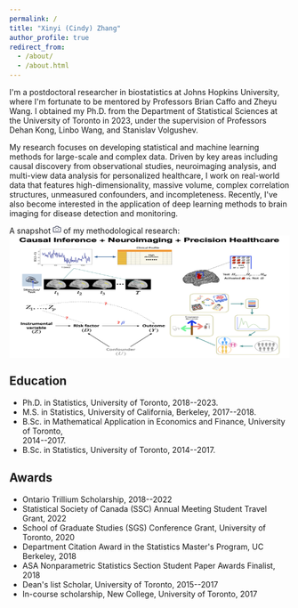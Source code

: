 ```yaml
---
permalink: /
title: "Xinyi (Cindy) Zhang"
author_profile: true
redirect_from: 
  - /about/
  - /about.html
---
```


I'm a postdoctoral researcher in biostatistics at Johns Hopkins University, where I'm fortunate to be mentored by Professors <a href="https://sites.google.com/view/bcaffo/home" style="text-decoration:none;">Brian Caffo</a> and <a href="https://profiles.hopkinsmedicine.org/provider/zheyu-wang/2777733" style="text-decoration:none;">Zheyu Wang</a>. I obtained my Ph.D. from the Department of Statistical Sciences at the University of Toronto in 2023, under the supervision of Professors <a href="https://sites.google.com/site/kongdehanstat/" style="text-decoration:none;">Dehan Kong</a>, <a href="https://sites.google.com/site/linbowangpku/home" style="text-decoration:none;">Linbo Wang</a>, and <a href="https://utstat.toronto.edu/stanislav/" style="text-decoration:none;">Stanislav Volgushev</a>. 

<!-- Here is my [CV](https://cindyxyizhang.github.io/files/cv.pdf). -->
<!-- Prior to my doctoral studies, I obtained my Master's degree in Statistics from University of California, Berkeley, and I spent my undergraduate years at the University of Toronto where I received my Bachelor of Science degrees in Mathematical Application in Economics and Finance, and Statistics.  
Here is my [CV](https://cindyxyizhang.github.io/files/cv.pdf). -->





<!-- Research interests
------
Causal inference + Neuroimaging + Personalized medicine -->
My research focuses on developing statistical and machine learning methods for large-scale and complex data. Driven by key areas including causal discovery from observational studies, neuroimaging analysis, and multi-view data analysis for personalized healthcare, I work on real-world data that features high-dimensionality, massive volume, complex correlation structures, unmeasured confounders, and incompleteness. Recently, I've also become interested in the application of deep learning methods to brain imaging for disease detection and monitoring. 

<!-- to what extent deep learning methods, compared to traditional pipelines, can simplify the preprocessing of medical imaging data. 
and effectively extract informative features for disease detection and monitoring; (functional, temporal dependency) -->  

A snapshot <img src="/images/snapshot.png" width="15" style="position: relative; top: -2px;"> of my methodological research:
<img src="/images/research_snapshot.png" width="550" height="220" style="display: block; margin-left: auto; margin-right: auto;">  


<!-- * I'm interested in developing statistical methods to overcome the curse of dimensionality. 
* Statistical and computational challenges of complex data: high-dimensional data (large $$p$$, small $$n$$), longitudinal data, partially labeled data
* and the intersection of high dimensional statistics and causal inference.
* Causal inference with instrumental variables
* High-dimensional statistics
* Applications in neuroimaging and genetics -->


Education
------
* Ph.D. in Statistics, University of Toronto, 2018--2023.
* M.S. in Statistics, University of California, Berkeley, 2017--2018.
* B.Sc. in Mathematical Application in Economics and Finance, University of Toronto,<br>2014--2017.
* B.Sc. in Statistics, University of Toronto, 2014--2017.


Awards
------
* Ontario Trillium Scholarship, 2018--2022 
* Statistical Society of Canada (SSC) Annual Meeting Student Travel Grant, 2022 
* School of Graduate Studies (SGS) Conference Grant, University of Toronto, 2020
* Department Citation Award in the Statistics Master's Program, UC Berkeley, 2018  
* ASA Nonparametric Statistics Section Student Paper Awards Finalist,  2018 
* Dean's list Scholar, University of Toronto, 2015--2017 
* In-course scholarship, New College, University of Toronto,   2017

<!-- 
Academic Service
------
- **Reviewer**
  - **Journal**: Journal of the American Statistical Association (JASA) Theory and Methods; JASA Applications and Case Studies; Computational Statistics and Data Analysis; American Journal of Epidemiology; Statistics in Biosciences; Canadian Journal of Statistics
  - **Conference**: UAI 2021, 2022--37th, 38th Conference on Uncertainty in Artificial Intelligence; IEEE 2021 International Conference on Machine Learning and Applications (ICMLA 2021) 
  - **Student paper award**: Joint Statistical Meetings (JSM) 2024 Student Paper Award--Statistics in Imaging Section

- **Conference Session Chair** 
  - "Statistical Methods for Tensors and Connectivity Matrices in Imaging Data" session at Joint Statistical Meetings (JSM), Toronto, Ontario, Canada, 2023
  - "Recent Advances in Statistical Learning" session at the Fifth International Chinese Statistical Association (ICSA)-Canada Chapter Symposium, Banff, Alberta, Canada, 2022 
  - "Advance In Statistical Methods For Complex Data" session at ICSA Applied Statistics Symposium, Gainesville, Florida, USA, 2022
  - "Advances in Statistical Methods for Large and Complex Data" session at Statistical Society of Canada (SSC) Annual Meeting, Montreal, Québec, Canada, 2018 
-->



<!-- This is the front page of a website that is powered by the [Academic Pages template](https://github.com/academicpages/academicpages.github.io) and hosted on GitHub pages. [GitHub pages](https://pages.github.com) is a free service in which websites are built and hosted from code and data stored in a GitHub repository, automatically updating when a new commit is made to the respository. This template was forked from the [Minimal Mistakes Jekyll Theme](https://mmistakes.github.io/minimal-mistakes/) created by Michael Rose, and then extended to support the kinds of content that academics have: publications, talks, teaching, a portfolio, blog posts, and a dynamically-generated CV. You can fork [this repository](https://github.com/academicpages/academicpages.github.io) right now, modify the configuration and markdown files, add your own PDFs and other content, and have your own site for free, with no ads! An older version of this template powers my own personal website at [stuartgeiger.com](http://stuartgeiger.com), which uses [this Github repository](https://github.com/staeiou/staeiou.github.io). 

A data-driven personal website
======
Like many other Jekyll-based GitHub Pages templates, Academic Pages makes you separate the website's content from its form. The content & metadata of your website are in structured markdown files, while various other files constitute the theme, specifying how to transform that content & metadata into HTML pages. You keep these various markdown (.md), YAML (.yml), HTML, and CSS files in a public GitHub repository. Each time you commit and push an update to the repository, the [GitHub pages](https://pages.github.com/) service creates static HTML pages based on these files, which are hosted on GitHub's servers free of charge.

Many of the features of dynamic content management systems (like Wordpress) can be achieved in this fashion, using a fraction of the computational resources and with far less vulnerability to hacking and DDoSing. You can also modify the theme to your heart's content without touching the content of your site. If you get to a point where you've broken something in Jekyll/HTML/CSS beyond repair, your markdown files describing your talks, publications, etc. are safe. You can rollback the changes or even delete the repository and start over -- just be sure to save the markdown files! Finally, you can also write scripts that process the structured data on the site, such as [this one](https://github.com/academicpages/academicpages.github.io/blob/master/talkmap.ipynb) that analyzes metadata in pages about talks to display [a map of every location you've given a talk](https://academicpages.github.io/talkmap.html).

Getting started
======
1. Register a GitHub account if you don't have one and confirm your e-mail (required!)
1. Fork [this repository](https://github.com/academicpages/academicpages.github.io) by clicking the "fork" button in the top right. 
1. Go to the repository's settings (rightmost item in the tabs that start with "Code", should be below "Unwatch"). Rename the repository "[your GitHub username].github.io", which will also be your website's URL.
1. Set site-wide configuration and create content & metadata (see below -- also see [this set of diffs](http://archive.is/3TPas) showing what files were changed to set up [an example site](https://getorg-testacct.github.io) for a user with the username "getorg-testacct")
1. Upload any files (like PDFs, .zip files, etc.) to the files/ directory. They will appear at https://[your GitHub username].github.io/files/example.pdf.  
1. Check status by going to the repository settings, in the "GitHub pages" section

Site-wide configuration
------
The main configuration file for the site is in the base directory in [_config.yml](https://github.com/academicpages/academicpages.github.io/blob/master/_config.yml), which defines the content in the sidebars and other site-wide features. You will need to replace the default variables with ones about yourself and your site's github repository. The configuration file for the top menu is in [_data/navigation.yml](https://github.com/academicpages/academicpages.github.io/blob/master/_data/navigation.yml). For example, if you don't have a portfolio or blog posts, you can remove those items from that navigation.yml file to remove them from the header. 

Create content & metadata
------
For site content, there is one markdown file for each type of content, which are stored in directories like _publications, _talks, _posts, _teaching, or _pages. For example, each talk is a markdown file in the [_talks directory](https://github.com/academicpages/academicpages.github.io/tree/master/_talks). At the top of each markdown file is structured data in YAML about the talk, which the theme will parse to do lots of cool stuff. The same structured data about a talk is used to generate the list of talks on the [Talks page](https://academicpages.github.io/talks), each [individual page](https://academicpages.github.io/talks/2012-03-01-talk-1) for specific talks, the talks section for the [CV page](https://academicpages.github.io/cv), and the [map of places you've given a talk](https://academicpages.github.io/talkmap.html) (if you run this [python file](https://github.com/academicpages/academicpages.github.io/blob/master/talkmap.py) or [Jupyter notebook](https://github.com/academicpages/academicpages.github.io/blob/master/talkmap.ipynb), which creates the HTML for the map based on the contents of the _talks directory).

**Markdown generator**

I have also created [a set of Jupyter notebooks](https://github.com/academicpages/academicpages.github.io/tree/master/markdown_generator
) that converts a CSV containing structured data about talks or presentations into individual markdown files that will be properly formatted for the Academic Pages template. The sample CSVs in that directory are the ones I used to create my own personal website at stuartgeiger.com. My usual workflow is that I keep a spreadsheet of my publications and talks, then run the code in these notebooks to generate the markdown files, then commit and push them to the GitHub repository.

How to edit your site's GitHub repository
------
Many people use a git client to create files on their local computer and then push them to GitHub's servers. If you are not familiar with git, you can directly edit these configuration and markdown files directly in the github.com interface. Navigate to a file (like [this one](https://github.com/academicpages/academicpages.github.io/blob/master/_talks/2012-03-01-talk-1.md) and click the pencil icon in the top right of the content preview (to the right of the "Raw | Blame | History" buttons). You can delete a file by clicking the trashcan icon to the right of the pencil icon. You can also create new files or upload files by navigating to a directory and clicking the "Create new file" or "Upload files" buttons. 

Example: editing a markdown file for a talk
![Editing a markdown file for a talk](/images/editing-talk.png)

For more info
------
More info about configuring Academic Pages can be found in [the guide](https://academicpages.github.io/markdown/). The [guides for the Minimal Mistakes theme](https://mmistakes.github.io/minimal-mistakes/docs/configuration/) (which this theme was forked from) might also be helpful. -->
